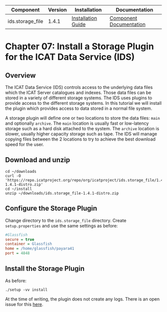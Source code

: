| Component         | Version | Installation                                                                                      | Documentation |
| ---------         | ------- | ------------                                                                                      | ------------- |
| ids.storage_file  | 1.4.1   | [Installation Guide](https://repo.icatproject.org/site/ids/storage_file/1.4.1/installation.html)  | [Component Documentation](https://icatproject.org/user-documentation/icat-data-service) |

Chapter 07: Install a Storage Plugin for the ICAT Data Service (IDS)
===================================================================

Overview
--------

The ICAT Data Service (IDS) controls access to the underlying data files which the ICAT Server catalogues and indexes. Those data files can be stored in a variety of different storage systems. The IDS uses plugins to provide access to the different storage systems. In this tutorial we will install the plugin which provides access to data stored in a normal file system.

A storage plugin will define one or two locations to store the data files: `main` and optionally `archive`. The `main` location is usually fast or low-latency storage such as a hard disk attached to the system. The `archive` location is slower, usually higher capacity storage such as tape. The IDS will manage copying files between the 2 locations to try to achieve the best download speed for the user.

Download and unzip
------------------
```Shell
cd ~/downloads
curl -O 'https://repo.icatproject.org/repo/org/icatproject/ids.storage_file/1.4.1/ids.storage_file-1.4.1-distro.zip'
cd ~/install
unzip ~/downloads/ids.storage_file-1.4.1-distro.zip
```

Configure the Storage Plugin
----------------------------

Change directory to the `ids.storage_file` directory. Create `setup.properties` and use the same settings as before:
```INI
#Glassfish
secure = true
container = Glassfish
home = /home/glassfish/payara41
port = 4848
```

Install the Storage Plugin
--------------------------
As before:
```Shell
./setup -vv install
```

At the time of writing, the plugin does not create any logs. There is an open issue for this [here](https://github.com/icatproject/ids.server/issues/76).
